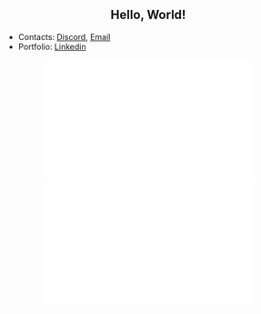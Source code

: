 <h2 align="center"> Hello, World! </h2>

- Contacts: [Discord](https://discord.com/users/185604754947178496), <a href="mailto:github.4jrk8@simplelogin.com">Email</a>  
- Portfolio: [Linkedin](https://www.linkedin.com/in/kenzisiaufandi/) 

<p align = "center">
  <img src = "https://github.com/Jiternos/github-stats/blob/master/generated/overview.svg" width = 370>
  <img src = "https://github.com/Jiternos/github-stats/blob/master/generated/languages.svg" width = 370>
</p>

